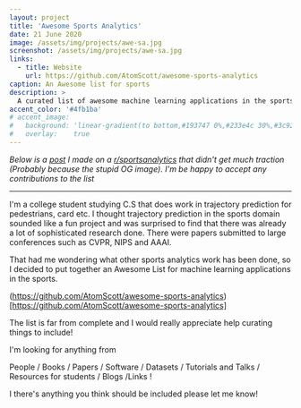 ```yaml
---
layout: project
title: 'Awesome Sports Analytics'
date: 21 June 2020
image: /assets/img/projects/awe-sa.jpg
screenshot: /assets/img/projects/awe-sa.jpg
links:
  - title: Website
    url: https://github.com/AtomScott/awesome-sports-analytics
caption: An Awesome list for sports
description: >
  A curated list of awesome machine learning applications in the sports domain.
accent_color: '#4fb1ba'
# accent_image:
#   background: 'linear-gradient(to bottom,#193747 0%,#233e4c 30%,#3c929e 50%,#d5d5d4 70%,#cdccc8 100%)'
#   overlay:    true
---
```


*Below is a [post](https://www.reddit.com/r/sportsanalytics/comments/hfipjn/any_ideas_for_paperssoftwarepeople_etc_that/) I made on a [r/sportsanalytics](https://www.reddit.com/r/sportsanalytics/) that didn't get much traction (Probably because the stupid OG image). I'm be happy to accept any contributions to the list* 

--- 

I'm a college student studying C.S that does work in trajectory prediction for pedestrians, card etc.
I thought trajectory prediction in the sports domain sounded like a fun project and was surprised to find that there was already a lot of sophisticated research done. There were papers submitted to large conferences such as CVPR, NIPS and AAAI.

That had me wondering what other sports analytics work has been done, so I decided to put together an Awesome List for machine learning applications in the sports.

(https://github.com/AtomScott/awesome-sports-analytics)[https://github.com/AtomScott/awesome-sports-analytics]

The list is far from complete and I would really appreciate help curating things to include!

I'm looking for anything from

People / Books / Papers / Software / Datasets / Tutorials and Talks / Resources for students / Blogs /Links !

I there's anything you think should be included please let me know!




